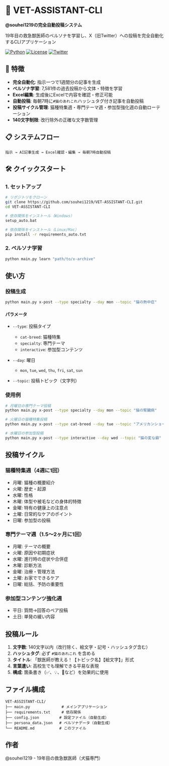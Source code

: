 # 🐾 VET-ASSISTANT-CLI

**@souhei1219の完全自動投稿システム**

19年目の救急獣医師のペルソナを学習し、X（旧Twitter）への投稿を完全自動化するCLIアプリケーション

[![Python](https://img.shields.io/badge/Python-3.8+-blue.svg)](https://www.python.org/)
[![License](https://img.shields.io/badge/License-MIT-green.svg)](LICENSE)
[![Twitter](https://img.shields.io/badge/Twitter-@souhei1219-1DA1F2.svg)](https://twitter.com/souhei1219)

## 🚀 特徴

- **完全自動化**: 指示一つで1週間分の記事を生成
- **ペルソナ学習**: 7,581件の過去投稿から文体・特徴を学習
- **Excel編集**: 生成後にExcelで内容を確認・修正可能
- **自動投稿**: 毎朝7時に`#猫のあれこれ`ハッシュタグ付き記事を自動投稿
- **投稿サイクル管理**: 猫種特集週・専門テーマ週・参加型強化週の自動ローテーション
- **140文字制限**: 改行除外の正確な文字数管理

## 📋 システムフロー

```
指示 → AI記事生成 → Excel確認・編集 → 毎朝7時自動投稿
```

## 🛠️ クイックスタート

### 1. セットアップ
```bash
# リポジトリをクローン
git clone https://github.com/souhei1219/VET-ASSISTANT-CLI.git
cd VET-ASSISTANT-CLI

# 依存関係をインストール（Windows）
setup_auto.bat

# 依存関係をインストール（Linux/Mac）
pip install -r requirements_auto.txt
```

### 2. ペルソナ学習
```bash
python main.py learn "path/to/x-archive"
```

## 使い方

### 投稿生成

```bash
python main.py x-post --type specialty --day mon --topic "猫の熱中症"
```

#### パラメータ

- `--type`: 投稿タイプ
  - `cat-breed`: 猫種特集
  - `specialty`: 専門テーマ
  - `interactive`: 参加型コンテンツ
  
- `--day`: 曜日
  - `mon`, `tue`, `wed`, `thu`, `fri`, `sat`, `sun`
  
- `--topic`: 投稿トピック（文字列）

### 使用例

```bash
# 月曜日の専門テーマ投稿
python main.py x-post --type specialty --day mon --topic "猫の腎臓病"

# 火曜日の猫種特集投稿
python main.py x-post --type cat-breed --day tue --topic "アメリカンショートヘア"

# 水曜日の参加型投稿
python main.py x-post --type interactive --day wed --topic "猫の変な癖"
```

## 投稿サイクル

### 猫種特集週（4週に1回）
- 月曜: 猫種の概要紹介
- 火曜: 歴史・起源
- 水曜: 性格
- 木曜: 体型や被毛などの身体的特徴
- 金曜: 特有の健康上の注意点
- 土曜: 日常的なケアのポイント
- 日曜: 参加型の投稿

### 専門テーマ週（1.5～2ヶ月に1回）
- 月曜: テーマの概要
- 火曜: 原因や初期症状
- 水曜: 進行時の症状や合併症
- 木曜: 診断方法
- 金曜: 治療・管理方法
- 土曜: お家でできるケア
- 日曜: 総括、予防の重要性

### 参加型コンテンツ強化週
- 平日: 質問→回答のペア投稿
- 土日: 単発の緩い内容

## 投稿ルール

1. **文字数**: 140文字以内（改行除く、絵文字・記号・ハッシュタグ含む）
2. **ハッシュタグ**: 必ず `#猫のあれこれ` を含める
3. **タイトル**: 「獣医師が教える！【トピック名】【絵文字】」形式
4. **言葉遣い**: 高校生でも理解できる平易な表現
5. **構成**: 箇条書き（✅、💡、🐾など）を効果的に使用

## ファイル構成

```
VET-ASSISTANT-CLI/
├── main.py              # メインアプリケーション
├── requirements.txt     # 依存関係
├── config.json         # 設定ファイル（自動生成）
├── persona_data.json   # ペルソナデータ（自動生成）
└── README.md           # このファイル
```

## 作者

@souhei1219 - 19年目の救急獣医師（犬猫専門）